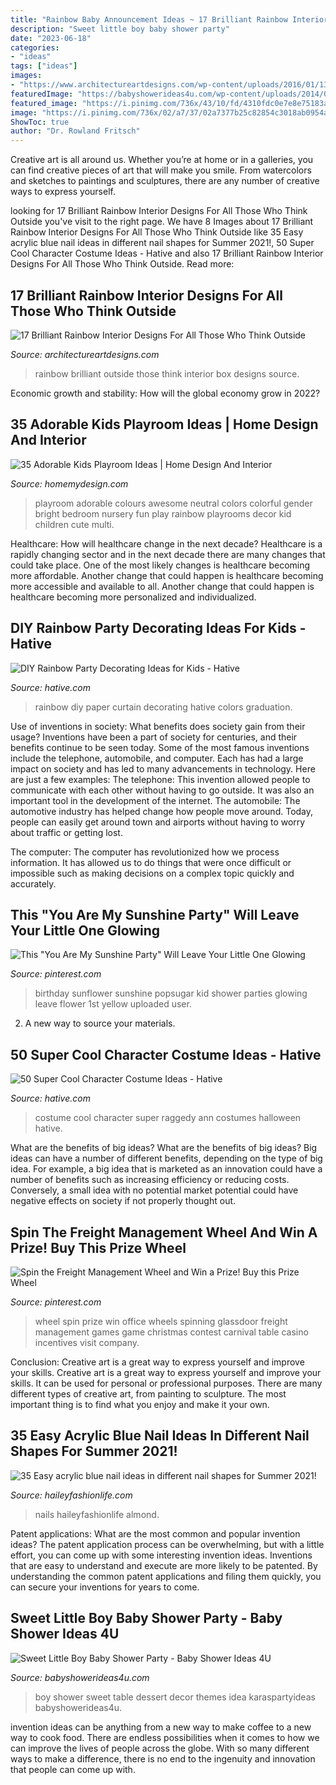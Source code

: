 ```yaml
---
title: "Rainbow Baby Announcement Ideas ~ 17 Brilliant Rainbow Interior Designs For All Those Who Think Outside"
description: "Sweet little boy baby shower party"
date: "2023-06-18"
categories:
- "ideas"
tags: ["ideas"]
images:
- "https://www.architectureartdesigns.com/wp-content/uploads/2016/01/13-57-630x848.jpg"
featuredImage: "https://babyshowerideas4u.com/wp-content/uploads/2014/01/boy-7.jpg"
featured_image: "https://i.pinimg.com/736x/43/10/fd/4310fdc0e7e8e75183aa4f66c974ae95.jpg"
image: "https://i.pinimg.com/736x/02/a7/37/02a7377b25c82854c3018ab0954acf1f--prize-wheel-chiropractic.jpg"
ShowToc: true
author: "Dr. Rowland Fritsch"
---
```



Creative art is all around us. Whether you’re at home or in a galleries, you can find creative pieces of art that will make you smile. From watercolors and sketches to paintings and sculptures, there are any number of creative ways to express yourself.

	

		
looking for 17 Brilliant Rainbow Interior Designs For All Those Who Think Outside you've visit to the right page. We have 8 Images about 17 Brilliant Rainbow Interior Designs For All Those Who Think Outside like 35 Easy acrylic blue nail ideas in different nail shapes for Summer 2021!, 50 Super Cool Character Costume Ideas - Hative and also 17 Brilliant Rainbow Interior Designs For All Those Who Think Outside. Read more:
		
    
## 17 Brilliant Rainbow Interior Designs For All Those Who Think Outside

<img loading=lazy src="https://www.architectureartdesigns.com/wp-content/uploads/2016/01/13-57-630x848.jpg" onerror="this.onerror=null;this.src='https://tse3.mm.bing.net/th?id=OIP.QluAieVC1oFnlsBle81cIwHaJ-&amp;pid=15.1';" alt="17 Brilliant Rainbow Interior Designs For All Those Who Think Outside">

_Source: architectureartdesigns.com_

>rainbow brilliant outside those think interior box designs source. 

	

Economic growth and stability: How will the global economy grow in 2022?
 

    
## 35 Adorable Kids Playroom Ideas | Home Design And Interior

<img loading=lazy src="http://homemydesign.com/wp-content/uploads/2013/11/awesome-kids-playroom-ideas.jpg" onerror="this.onerror=null;this.src='https://tse3.mm.bing.net/th?id=OIP.ZN8XLb2jRbYOcwYP_tPwSAHaJ6&amp;pid=15.1';" alt="35 Adorable Kids Playroom Ideas | Home Design And Interior">

_Source: homemydesign.com_

>playroom adorable colours awesome neutral colors colorful gender bright bedroom nursery fun play rainbow playrooms decor kid children cute multi. 

	

Healthcare: How will healthcare change in the next decade?
Healthcare is a rapidly changing sector and in the next decade there are many changes that could take place. One of the most likely changes is healthcare becoming more affordable. Another change that could happen is healthcare becoming more accessible and available to all. Another change that could happen is healthcare becoming more personalized and individualized.

    
## DIY Rainbow Party Decorating Ideas For Kids - Hative

<img loading=lazy src="https://hative.com/wp-content/uploads/2014/11/diy-rainbow-party-decorating-ideas/7-diy-rainbow-paper-curtain.jpg" onerror="this.onerror=null;this.src='https://tse4.mm.bing.net/th?id=OIP.6Ada-zOvyZwDK4n3P17UDwHaLM&amp;pid=15.1';" alt="DIY Rainbow Party Decorating Ideas for Kids - Hative">

_Source: hative.com_

>rainbow diy paper curtain decorating hative colors graduation. 

	

Use of inventions in society: What benefits does society gain from their usage?
Inventions have been a part of society for centuries, and their benefits continue to be seen today. Some of the most famous inventions include the telephone, automobile, and computer. Each has had a large impact on society and has led to many advancements in technology. Here are just a few examples: The telephone: This invention allowed people to communicate with each other without having to go outside. It was also an important tool in the development of the internet.
The automobile: The automotive industry has helped change how people move around. Today, people can easily get around town and airports without having to worry about traffic or getting lost.

The computer: The computer has revolutionized how we process information. It has allowed us to do things that were once difficult or impossible such as making decisions on a complex topic quickly and accurately.

    
## This &quot;You Are My Sunshine Party&quot; Will Leave Your Little One Glowing

<img loading=lazy src="https://i.pinimg.com/736x/43/10/fd/4310fdc0e7e8e75183aa4f66c974ae95.jpg" onerror="this.onerror=null;this.src='https://tse4.mm.bing.net/th?id=OIP.Vi6HFdHgF-Q2Lppx1WFEjgHaLH&amp;pid=15.1';" alt="This &quot;You Are My Sunshine Party&quot; Will Leave Your Little One Glowing">

_Source: pinterest.com_

>birthday sunflower sunshine popsugar kid shower parties glowing leave flower 1st yellow uploaded user. 

	

2. A new way to source your materials.

    
## 50 Super Cool Character Costume Ideas - Hative

<img loading=lazy src="https://hative.com/wp-content/uploads/2014/10/super-cool-costume-ideas/15-raggedy-ann-costume.jpg" onerror="this.onerror=null;this.src='https://tse3.mm.bing.net/th?id=OIP.mQDiPrgWWqo8QYKunpnZOgHaLK&amp;pid=15.1';" alt="50 Super Cool Character Costume Ideas - Hative">

_Source: hative.com_

>costume cool character super raggedy ann costumes halloween hative. 

	

What are the benefits of big ideas?
What are the benefits of big ideas? Big ideas can have a number of different benefits, depending on the type of big idea. For example, a big idea that is marketed as an innovation could have a number of benefits such as increasing efficiency or reducing costs. Conversely, a small idea with no potential market potential could have negative effects on society if not properly thought out.

    
## Spin The Freight Management Wheel And Win A Prize! Buy This Prize Wheel

<img loading=lazy src="https://i.pinimg.com/736x/02/a7/37/02a7377b25c82854c3018ab0954acf1f--prize-wheel-chiropractic.jpg" onerror="this.onerror=null;this.src='https://tse2.mm.bing.net/th?id=OIP.DqL6QGvwqOPGLXbFYQwvfQHaJ3&amp;pid=15.1';" alt="Spin the Freight Management Wheel and Win a Prize! Buy this Prize Wheel">

_Source: pinterest.com_

>wheel spin prize win office wheels spinning glassdoor freight management games game christmas contest carnival table casino incentives visit company. 

	

Conclusion: Creative art is a great way to express yourself and improve your skills.
Creative art is a great way to express yourself and improve your skills. It can be used for personal or professional purposes. There are many different types of creative art, from painting to sculpture. The most important thing is to find what you enjoy and make it your own.

    
## 35 Easy Acrylic Blue Nail Ideas In Different Nail Shapes For Summer 2021!

<img loading=lazy src="https://haileyfashionlife.com/wp-content/uploads/2021/04/30-5-683x1024.jpg" onerror="this.onerror=null;this.src='https://tse1.mm.bing.net/th?id=OIP.iUxT2lcxz1Bapu7-l2PNEwHaLG&amp;pid=15.1';" alt="35 Easy acrylic blue nail ideas in different nail shapes for Summer 2021!">

_Source: haileyfashionlife.com_

>nails haileyfashionlife almond. 

	

Patent applications: What are the most common and popular invention ideas?
The patent application process can be overwhelming, but with a little effort, you can come up with some interesting invention ideas. Inventions that are easy to understand and execute are more likely to be patented. By understanding the common patent applications and filing them quickly, you can secure your inventions for years to come.

    
## Sweet Little Boy Baby Shower Party - Baby Shower Ideas 4U

<img loading=lazy src="https://babyshowerideas4u.com/wp-content/uploads/2014/01/boy-7.jpg" onerror="this.onerror=null;this.src='https://tse1.mm.bing.net/th?id=OIP.MVWj2NpwcX1uJgAKscvu1QHaLH&amp;pid=15.1';" alt="Sweet Little Boy Baby Shower Party - Baby Shower Ideas 4U">

_Source: babyshowerideas4u.com_

>boy shower sweet table dessert decor themes idea karaspartyideas babyshowerideas4u. 

	

invention ideas can be anything from a new way to make coffee to a new way to cook food. There are endless possibilities when it comes to how we can improve the lives of people across the globe. With so many different ways to make a difference, there is no end to the ingenuity and innovation that people can come up with.

